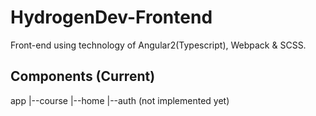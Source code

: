 # HydrogenDev-Frontend
Front-end using technology of Angular2(Typescript), Webpack & SCSS.

## Components (Current)
app
 |--course
 |--home
 |--auth (not implemented yet)
